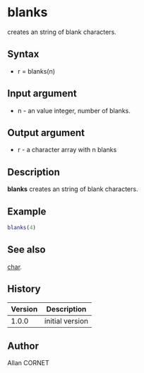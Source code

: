 

# blanks

creates an string of blank characters.

## Syntax

- r = blanks(n)

## Input argument

 - n - an value integer, number of blanks.

## Output argument

 - r - a character array with n blanks

## Description

<b>blanks</b> creates an string of blank characters.

## Example

```matlab
blanks(4)
```

## See also

[char](char.md).
## History

|Version|Description|
|------|------|
|1.0.0|initial version|


## Author

Allan CORNET



